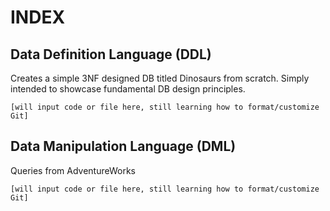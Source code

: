 # INDEX
## Data Definition Language (DDL)
  Creates a simple 3NF designed DB titled Dinosaurs from scratch. Simply intended to showcase fundamental DB design principles.
```
[will input code or file here, still learning how to format/customize Git]

```



## Data Manipulation Language (DML)
  Queries from AdventureWorks
 
```
[will input code or file here, still learning how to format/customize Git]

```
